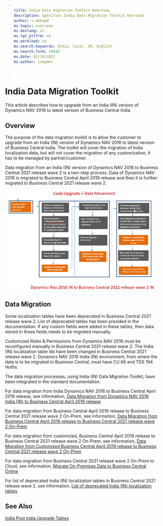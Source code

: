 ```yaml
---
    title: India Data migration Toolkit Overview
    description: Specifies India Data Migration Toolkit Overview
    author: v-debapd
    ms.topic: overview
    ms.devlang: al
    ms.tgt_pltfrm: na
    ms.workload: na
    ms.search.keywords: India, local, IN, English
    ms.search.form: 19010
    ms.date: 02/18/2022
    ms.author: jswymer

---
```

# India Data Migration Toolkit 

This article describes how to upgrade from an India (IN) version of Dynamics NAV 2016 to latest version of Business Central India.

## Overview

The purpose of the data migration toolkit is to allow the customer to upgrade from an India (IN) version of Dynamics NAV 2016 to latest version of Business Central India. The toolkit will cover the migration of India localization data, but will not cover the migration of any customization, it has to be managed by partner/customer.

Data migration from an India (IN) version of Dynamics NAV 2016 to Business Central 2021 release wave 2 is a two-step process. Data of Dynamics NAV 2016 is migrated to Business Central April 2019 release and then it is further migrated to Business Central 2021 release wave 2.

![Shows the code upgrade and data movement.](../developer/media/nav-2016-to-BC-19.png "Shows the code upgrade and data movement") 
## Data Migration

Some localization tables have been deprecated in Business Central 2021 release wave 2. List of deprecated tables has been provided in the documentation. If any custom fields were added in these tables, then data stored in these fields needs to be migrated manually.

Customized Roles & Permissions from Dynamics NAV 2016 must be reconfigured manually in Business Central 2021 release wave 2. The India (IN) localization table Ids have been changed in Business Central 2021 release wave 2. Dynamics NAV 2016 India (IN) environment, from where the data is to be migrated to Business Central, must have CU 66 and TDS 194 Hotfix.

The data migration processes, using India (IN) Data Migration Toolkit, have been integrated in the standard documentation.

For data migration from India Dynamics NAV 2016 to Business Central April 2019 release, see information, [Data Migration from Dynamics NAV 2016 India (IN) to Business Central April 2019 release](../upgrade/Converting-a-Database.md)

For data migration from Business Central April 2019 release to Business Central 2021 release wave 2 On-Prem, see information,  [Data Migration from Business Central April 2019 release to Business Central 2021 release wave 2 On-Prem](../upgrade/upgrade-unmodified-application-v14-v19.md)

For data migration from customized, Business Central April 2019 release to Business Central 2021 release wave 2 On-Prem, see information,  [Data Migration from Customized Business Central April 2019 release to Business Central 2021 release wave 2 On-Prem](../upgrade/upgrade-to-microsoft-base-app-v19.md)

For data migration from Business Central 2021 release wave 2 On-Prem to Cloud, see information, [Migrate On-Premises Data to Business Central Online](../administration/migrate-data.md)

For list of deprecated India (IN) localization tables in Business Central 2021 release wave 2, see information, [List of deprecated India (IN) localization tables](../upgrade/india-data-migration-list-of-deprecated-tables.md)


## See Also 
[India Post India Upgrade Tables](../upgrade/post-india-upgrade-tables.md)
 
